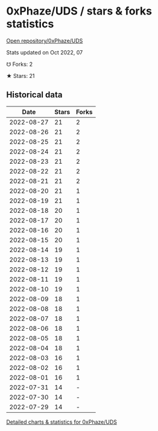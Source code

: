 # 0xPhaze/UDS / stars & forks statistics

[Open repository/0xPhaze/UDS](https://github.com/0xPhaze/UDS)

Stats updated on Oct 2022, 07

☋ Forks: 2

★ Stars: 21

## Historical data
| Date | Stars | Forks |
|------|-------|-------|
| 2022-08-27 | 21 | 2 | 
| 2022-08-26 | 21 | 2 | 
| 2022-08-25 | 21 | 2 | 
| 2022-08-24 | 21 | 2 | 
| 2022-08-23 | 21 | 2 | 
| 2022-08-22 | 21 | 2 | 
| 2022-08-21 | 21 | 2 | 
| 2022-08-20 | 21 | 1 | 
| 2022-08-19 | 21 | 1 | 
| 2022-08-18 | 20 | 1 | 
| 2022-08-17 | 20 | 1 | 
| 2022-08-16 | 20 | 1 | 
| 2022-08-15 | 20 | 1 | 
| 2022-08-14 | 19 | 1 | 
| 2022-08-13 | 19 | 1 | 
| 2022-08-12 | 19 | 1 | 
| 2022-08-11 | 19 | 1 | 
| 2022-08-10 | 19 | 1 | 
| 2022-08-09 | 18 | 1 | 
| 2022-08-08 | 18 | 1 | 
| 2022-08-07 | 18 | 1 | 
| 2022-08-06 | 18 | 1 | 
| 2022-08-05 | 18 | 1 | 
| 2022-08-04 | 18 | 1 | 
| 2022-08-03 | 16 | 1 | 
| 2022-08-02 | 16 | 1 | 
| 2022-08-01 | 16 | 1 | 
| 2022-07-31 | 14 | - | 
| 2022-07-30 | 14 | - | 
| 2022-07-29 | 14 | - | 


[Detailed charts & statistics for 0xPhaze/UDS](https://reviewgithub.com/rep/0xPhaze/UDS)
